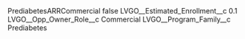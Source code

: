 <?xml version="1.0" encoding="UTF-8"?>
<CustomMetadata xmlns="http://soap.sforce.com/2006/04/metadata" xmlns:xsi="http://www.w3.org/2001/XMLSchema-instance" xmlns:xsd="http://www.w3.org/2001/XMLSchema">
    <label>PrediabetesARRCommercial</label>
    <protected>false</protected>
    <values>
        <field>LVGO__Estimated_Enrollment__c</field>
        <value xsi:type="xsd:double">0.1</value>
    </values>
    <values>
        <field>LVGO__Opp_Owner_Role__c</field>
        <value xsi:type="xsd:string">Commercial</value>
    </values>
    <values>
        <field>LVGO__Program_Family__c</field>
        <value xsi:type="xsd:string">Prediabetes</value>
    </values>
</CustomMetadata>
